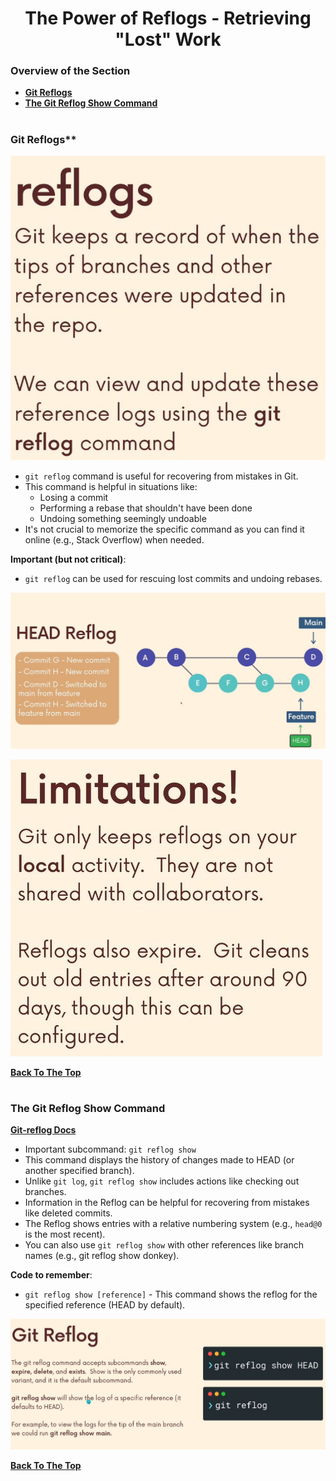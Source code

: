 <h1 align="center">The Power of Reflogs - Retrieving "Lost" Work</h1>

### Overview of the Section
* **[Git Reflogs](#git-reflogs)**
* **[The Git Reflog Show Command](#git-show)**

#
### <a name="git-reflogs">Git Reflogs**</a>

![Reflogs_01](https://github.com/tsokac2/-_-_Git_and_GitHub_CheatSheet/blob/main/src/91.JPG)

- ``git reflog`` command is useful for recovering from mistakes in Git.
- This command is helpful in situations like:
    - Losing a commit
    - Performing a rebase that shouldn't have been done
    - Undoing something seemingly undoable
- It's not crucial to memorize the specific command as you can find it online (e.g., Stack Overflow) when needed.

**Important (but not critical)**:
- ``git reflog`` can be used for rescuing lost commits and undoing rebases.

![Reflogs_02](https://github.com/tsokac2/-_-_Git_and_GitHub_CheatSheet/blob/main/src/92.JPG)

![Limitations Reflogs_02](https://github.com/tsokac2/-_-_Git_and_GitHub_CheatSheet/blob/main/src/93.JPG)

**[Back To The Top](#Overview-of-the-Section)**
#
### <a name="git-show">The Git Reflog Show Command</a>

**[Git-reflog Docs](https://git-scm.com/docs/git-reflog)**

- Important subcommand: ``git reflog show``
- This command displays the history of changes made to HEAD (or another specified branch).
- Unlike ``git log``, ``git reflog show`` includes actions like checking out branches.
- Information in the Reflog can be helpful for recovering from mistakes like deleted commits.
- The Reflog shows entries with a relative numbering system (e.g., ``head@0`` is the most recent).
- You can also use ``git reflog show`` with other references like branch names (e.g., git reflog show donkey).

**Code to remember**:

- ``git reflog show [reference]`` - This command shows the reflog for the specified reference (HEAD by default).

![Limitations Reflogs_02](https://github.com/tsokac2/-_-_Git_and_GitHub_CheatSheet/blob/main/src/94.JPG)

**[Back To The Top](#Overview-of-the-Section)**
#